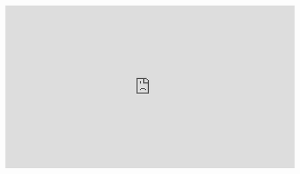 <style>
#center {
    left: 50%;
    transform: translate(-50%, 0);
    position: absolute;
}
</style>

<div id="center">
    <iframe src="https://uflorida-my.sharepoint.com/personal/a_verma1_ufl_edu/_layouts/15/Doc.aspx?sourcedoc={b145d95d-7b40-4fe6-a5da-4225af19fb5b}&amp;action=embedview&amp;wdAr=1.7777777777777777" width="768px" height="432px" frameborder="0">This is an embedded <a target="_blank" href="https://office.com">Microsoft Office</a> presentation, powered by <a target="_blank" href="https://office.com/webapps">Office</a>.</iframe>
</div>

<div style="width: 1024px; height: 576px;"></div> 
